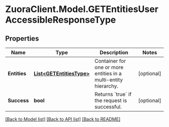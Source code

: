 # ZuoraClient.Model.GETEntitiesUserAccessibleResponseType

## Properties

Name | Type | Description | Notes
------------ | ------------- | ------------- | -------------
**Entities** | [**List&lt;GETEntitiesType&gt;**](GETEntitiesType.md) | Container for one or more entities in a multi-entity hierarchy.  | [optional] 
**Success** | **bool** | Returns &#x60;true&#x60; if the request is successful.  | [optional] 

[[Back to Model list]](../README.md#documentation-for-models) [[Back to API list]](../README.md#documentation-for-api-endpoints) [[Back to README]](../README.md)

